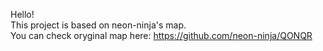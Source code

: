 Hello! <br>
This project is based on neon-ninja's map. <br>
You can check oryginal map here: https://github.com/neon-ninja/QONQR
